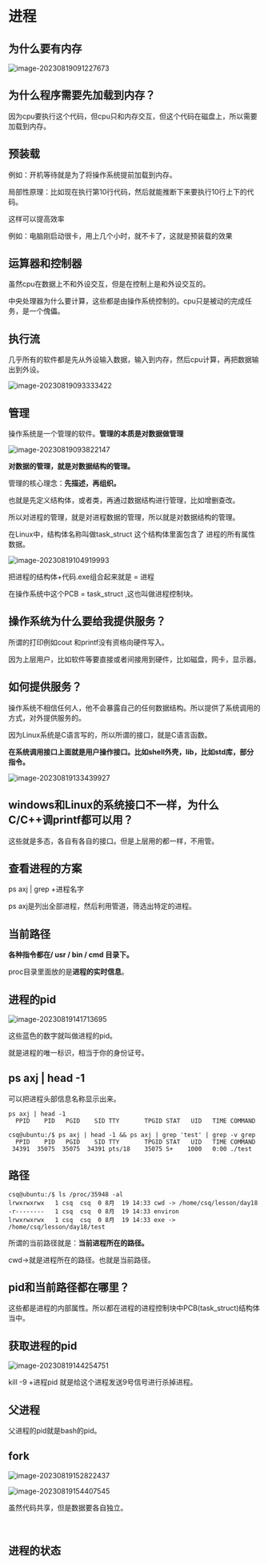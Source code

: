 #  进程

##  为什么要有内存

![image-20230819091227673](E:\markdown\图片\image-20230819091227673.png)

##  为什么程序需要先加载到内存？

因为cpu要执行这个代码，但cpu只和内存交互，但这个代码在磁盘上，所以需要加载到内存。

##  预装载

例如：开机等待就是为了将操作系统提前加载到内存。

局部性原理：比如现在执行第10行代码，然后就能推断下来要执行10行上下的代码。

这样可以提高效率

例如：电脑刚启动很卡，用上几个小时，就不卡了，这就是预装载的效果

##   运算器和控制器

虽然cpu在数据上不和外设交互，但是在控制上是和外设交互的。

中央处理器为什么要计算，这些都是由操作系统控制的。cpu只是被动的完成任务，是一个傀儡。

##  执行流

几乎所有的软件都是先从外设输入数据，输入到内存，然后cpu计算，再把数据输出到外设。

![image-20230819093333422](E:\markdown\图片\image-20230819093333422.png)

##  管理

操作系统是一个管理的软件。**管理的本质是对数据做管理**

![image-20230819093822147](E:\markdown\图片\image-20230819093822147.png)

**对数据的管理，就是对数据结构的管理。**

管理的核心理念：**先描述，再组织。**

也就是先定义结构体，或者类，再通过数据结构进行管理，比如增删查改。



所以对进程的管理，就是对进程数据的管理，所以就是对数据结构的管理。

在Linux中，结构体名称叫做task_struct 这个结构体里面包含了 进程的所有属性数据。

![image-20230819104919993](E:\markdown\图片\image-20230819104919993.png)

把进程的结构体+代码.exe组合起来就是 = 进程

在操作系统中这个PCB = task_struct ,这也叫做进程控制块。

##  操作系统为什么要给我提供服务？

所谓的打印例如cout 和printf没有资格向硬件写入。

 因为上层用户，比如软件等要直接或者间接用到硬件，比如磁盘，网卡，显示器。

##  如何提供服务？

操作系统不相信任何人，他不会暴露自己的任何数据结构。所以提供了系统调用的方式，对外提供服务的。

因为Linux系统是C语言写的，所以所谓的接口，就是C语言函数。

**在系统调用接口上面就是用户操作接口。比如shell外壳，lib，比如std库，部分指令。**

![image-20230819133439927](E:\markdown\图片\image-20230819133439927.png)

##  windows和Linux的系统接口不一样，为什么C/C++调printf都可以用？

这些就是多态，各自有各自的接口。但是上层用的都一样，不用管。



##  查看进程的方案

ps axj | grep +进程名字

ps axj是列出全部进程，然后利用管道，筛选出特定的进程。

##  当前路径

**各种指令都在/ usr / bin / cmd 目录下。**

proc目录里面放的是**进程的实时信息**。

##  进程的pid

![image-20230819141713695](E:\markdown\图片\image-20230819141713695.png)

这些蓝色的数字就叫做进程的pid。

就是进程的唯一标识，相当于你的身份证号。

##  ps axj | head -1
可以把进程头部信息名称显示出来。

```shell
ps axj | head -1
  PPID    PID   PGID    SID TTY       TPGID STAT   UID   TIME COMMAND

```

```shell
csq@ubuntu:/$ ps axj | head -1 && ps axj | grep 'test' | grep -v grep
  PPID    PID   PGID    SID TTY       TPGID STAT   UID   TIME COMMAND
 34391  35075  35075  34391 pts/18    35075 S+    1000   0:00 ./test

```

##  路径

```shell
csq@ubuntu:/$ ls /proc/35948 -al
lrwxrwxrwx   1 csq  csq  0 8月  19 14:33 cwd -> /home/csq/lesson/day18
-r--------   1 csq  csq  0 8月  19 14:33 environ
lrwxrwxrwx   1 csq  csq  0 8月  19 14:33 exe -> /home/csq/lesson/day18/test

```

   所谓的当前路径就是：**当前进程所在的路径。**

cwd->就是进程所在的路径。也就是当前路径。

##  pid和当前路径都在哪里？

这些都是进程的内部属性。所以都在进程的进程控制块中PCB(task_struct)结构体当中。

##  获取进程的pid

![image-20230819144254751](E:\markdown\图片\image-20230819144254751.png)

kill -9 +进程pid 就是给这个进程发送9号信号进行杀掉进程。

## 父进程

父进程的pid就是bash的pid。

##  fork

![image-20230819152822437](E:\markdown\图片\image-20230819152822437.png)

![image-20230819154407545](E:\markdown\图片\image-20230819154407545.png)

虽然代码共享，但是数据要各自独立。

​                 

##  进程的状态

